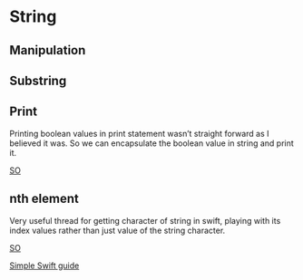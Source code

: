 # String

## Manipulation


## Substring


## Print

Printing boolean values in print statement wasn’t straight forward as I believed it was.
So we can encapsulate the boolean value in string and print it.



[SO](https://stackoverflow.com/questions/28136555/display-the-value-of-bool-in-swift)


## nth element
Very useful thread for getting character of string in swift, playing with its index values rather than just value of the string character.

[SO](https://stackoverflow.com/questions/24092884/get-nth-character-of-a-string-in-swift-programming-language)

[Simple Swift guide](https://www.simpleswiftguide.com/get-character-from-string-using-its-index-in-swift/)